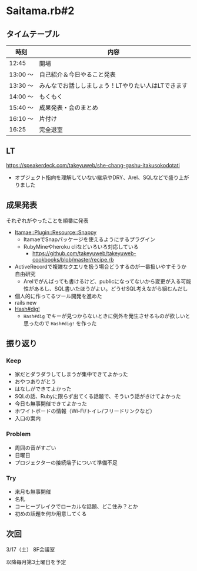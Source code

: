 # Saitama.rb#2

## タイムテーブル

| 時刻 | 内容 |
| --- | --- |
| 12:45 | 開場 |
| 13:00 ～  | 自己紹介＆今日やること発表 |
| 13:30 ～ | みんなでお話ししましょう！LTやりたい人はLTできます |
| 14:00 ～ | もくもく |
| 15:40 ～ | 成果発表・会のまとめ |
| 16:10 ～ | 片付け |
| 16:25 | 完全退室 |

## LT

https://speakerdeck.com/takeyuweb/she-chang-gashu-itakusokodotati

- オブジェクト指向を理解していない継承やDRY、Arel、SQLなどで盛り上がりました

## 成果発表

それぞれがやったことを順番に発表

- [Itamae::Plugin::Resource::Snappy](https://github.com/takeyuweb/itamae-plugin-resource-snappy)
  - ItamaeでSnapパッケージを使えるようにするプラグイン
  - RubyMineやheroku cliなどいろいろ対応している
    - https://github.com/takeyuweb/takeyuweb-cookbooks/blob/master/recipe.rb
- ActiveRecordで複雑なクエリを扱う場合どうするのが一番扱いやすそうか自由研究
  - Arelでがんばっても書けるけど、publicになってないから変更が入る可能性があるし、SQL書いたほうがよい。どうせSQL考えながら組むんだし
- 個人的に作ってるツール開発を進めた
- rails new
- [Hash#dig!](https://github.com/taki3/dig_bang)
  - `Hash#dig` でキーが見つからないときに例外を発生させるものが欲しいと思ったので `Hash#dig!` を作った

## 振り返り

### Keep

- 家だとダラダラしてしまうが集中できてよかった
- おやつありがとう
- はなしができてよかった
- SQLの話、Rubyに限らず出てくる話題で、そういう話がきけてよかった
- 今日も無事開催できてよかった
- ホワイトボードの情報（Wi-Fi/トイレ/フリードリンクなど）
- 入口の案内

### Problem

- 周囲の音がすごい
- 日曜日
- プロジェクターの接続端子について準備不足

### Try

- 来月も無事開催
- 名札
- コーヒーブレイクでローカルな話題、どこ住み？とか
- 初めの話題を何か用意してくる

## 次回

3/17（土） 8F会議室

以降毎月第3土曜日を予定

